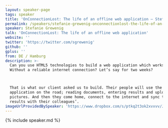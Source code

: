 ```yaml
---
layout: speaker-page
tags: speaker
title: 'OnConnectionLost: The life of an offline web application – Stefanie Grewenig'
permalink: /speakers/stefanie-grewenig-onconnectionlost-the-life-of-an-offline-web-application.html
speaker: Stefanie Grewenig
talk: 'OnConnectionLost: The life of an offline web application'
website: ''
twitter: 'https://twitter.com/sgrewenig'
github: ''
gplus: ''
from: DE / Hamburg
description: >-
  Can you use HTML5 technologies to build a web application which works offline?
  Without a reliable internet connection? Let’s say for two weeks?



  That is what our client asked us to build. Their people will use the
  application on the road; reading documents, entering results and uploading
  pictures. And then they come home, connect to the internet and sync their
  results with their colleagues’.
imageUrlProvidedBySpeaker: 'https://www.dropbox.com/s/ptkq2t3ok2xvxvv/JSconfProposal-tiny.png?dl=0'
---
```


{% include speaker.md %}
